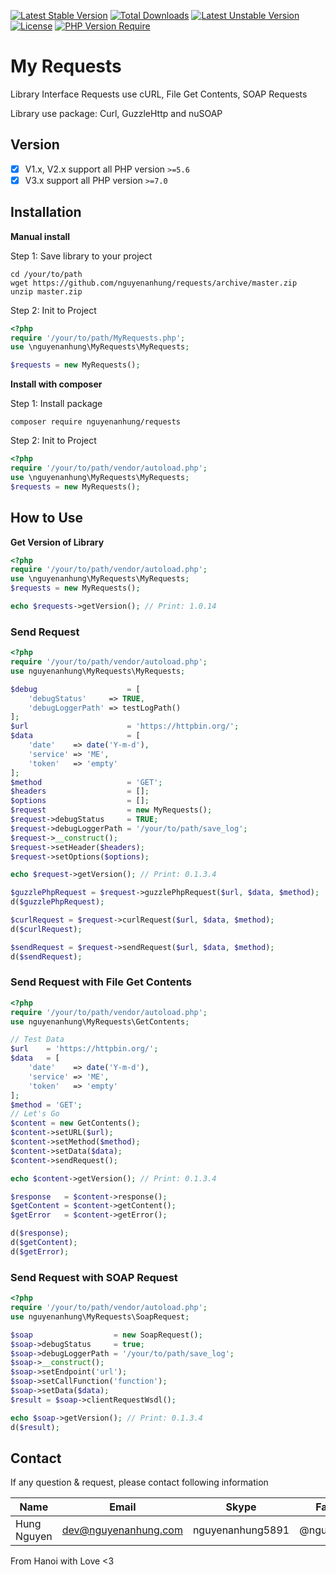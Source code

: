 [![Latest Stable Version](http://poser.pugx.org/nguyenanhung/requests/v)](https://packagist.org/packages/nguyenanhung/requests) [![Total Downloads](http://poser.pugx.org/nguyenanhung/requests/downloads)](https://packagist.org/packages/nguyenanhung/requests) [![Latest Unstable Version](http://poser.pugx.org/nguyenanhung/requests/v/unstable)](https://packagist.org/packages/nguyenanhung/requests) [![License](http://poser.pugx.org/nguyenanhung/requests/license)](https://packagist.org/packages/nguyenanhung/requests) [![PHP Version Require](http://poser.pugx.org/nguyenanhung/requests/require/php)](https://packagist.org/packages/nguyenanhung/requests)

# My Requests

Library Interface Requests use cURL, File Get Contents, SOAP Requests

Library use package: Curl, GuzzleHttp and nuSOAP

## Version

- [x] V1.x, V2.x support all PHP version `>=5.6`
- [x] V3.x support all PHP version `>=7.0`

## Installation

**Manual install**

Step 1: Save library to your project

```shell
cd /your/to/path
wget https://github.com/nguyenanhung/requests/archive/master.zip
unzip master.zip
```

Step 2: Init to Project

```php
<?php 
require '/your/to/path/MyRequests.php';
use \nguyenanhung\MyRequests\MyRequests;

$requests = new MyRequests();

```

**Install with composer**

Step 1: Install package

```shell
composer require nguyenanhung/requests
```

Step 2: Init to Project

```php
<?php 
require '/your/to/path/vendor/autoload.php';
use \nguyenanhung\MyRequests\MyRequests;
$requests = new MyRequests();
```

## **How to Use**

**Get Version of Library**

```php
<?php
require '/your/to/path/vendor/autoload.php';
use \nguyenanhung\MyRequests\MyRequests;
$requests = new MyRequests();

echo $requests->getVersion(); // Print: 1.0.14
```

### Send Request

```php
<?php
require '/your/to/path/vendor/autoload.php';
use nguyenanhung\MyRequests\MyRequests;

$debug                    = [
    'debugStatus'     => TRUE,
    'debugLoggerPath' => testLogPath()
];
$url                      = 'https://httpbin.org/';
$data                     = [
    'date'    => date('Y-m-d'),
    'service' => 'ME',
    'token'   => 'empty'
];
$method                   = 'GET';
$headers                  = [];
$options                  = [];
$request                  = new MyRequests();
$request->debugStatus     = TRUE;
$request->debugLoggerPath = '/your/to/path/save_log';
$request->__construct();
$request->setHeader($headers);
$request->setOptions($options);

echo $request->getVersion(); // Print: 0.1.3.4

$guzzlePhpRequest = $request->guzzlePhpRequest($url, $data, $method);
d($guzzlePhpRequest);

$curlRequest = $request->curlRequest($url, $data, $method);
d($curlRequest);

$sendRequest = $request->sendRequest($url, $data, $method);
d($sendRequest);
```

### Send Request with File Get Contents

```php
<?php
require '/your/to/path/vendor/autoload.php';
use nguyenanhung\MyRequests\GetContents;

// Test Data
$url    = 'https://httpbin.org/';
$data   = [
    'date'    => date('Y-m-d'),
    'service' => 'ME',
    'token'   => 'empty'
];
$method = 'GET';
// Let's Go
$content = new GetContents();
$content->setURL($url);
$content->setMethod($method);
$content->setData($data);
$content->sendRequest();

echo $content->getVersion(); // Print: 0.1.3.4

$response   = $content->response();
$getContent = $content->getContent();
$getError   = $content->getError();

d($response);
d($getContent);
d($getError);
```

### Send Request with SOAP Request

```php
<?php
require '/your/to/path/vendor/autoload.php';
use nguyenanhung\MyRequests\SoapRequest;

$soap                  = new SoapRequest();
$soap->debugStatus     = true;
$soap->debugLoggerPath = '/your/to/path/save_log';
$soap->__construct();
$soap->setEndpoint('url');
$soap->setCallFunction('function');
$soap->setData($data);
$result = $soap->clientRequestWsdl();

echo $soap->getVersion(); // Print: 0.1.3.4
d($result);
```

## Contact

If any question & request, please contact following information

| Name        | Email                | Skype            | Facebook      |
| ----------- | -------------------- | ---------------- | ------------- |
| Hung Nguyen | dev@nguyenanhung.com | nguyenanhung5891 | @nguyenanhung |

From Hanoi with Love <3